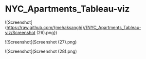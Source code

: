 # NYC_Apartments_Tableau-viz

![Screenshot](https://raw.github.com/{mehaksanghi}/{NYC_Apartments_Tableau-viz/Screenshot (26).png})

![Screenshot](Screenshot (27).png)

![Screenshot](Screenshot (28).png)
